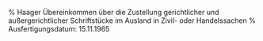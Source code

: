 % Haager Übereinkommen über die Zustellung gerichtlicher und außergerichtlicher Schriftstücke im Ausland in Zivil- oder Handelssachen
% Ausfertigungsdatum: 15.11.1965
 